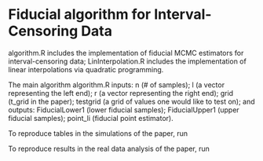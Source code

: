 # Fiducial algorithm for Interval-Censoring Data
algorithm.R includes the implementation of fiducial MCMC estimators for interval-censoring data; LinInterpolation.R includes the implementation of linear interpolations via quadratic programming.

The main algorithm algorithm.R inputs:
n (# of samples); 
l (a vector representing the left end); 
r (a vector representing the right end);
grid (t_grid in the paper);
testgrid (a grid of values one would like to test on);
and outputs:
FiducialLower1 (lower fiducial samples); 
FiducialUpper1 (upper fiducial samples);
point_li (fiducial point estimator).

To reproduce tables in the simulations of the paper, run 

To reproduce results in the real data analysis of the paper, run 
